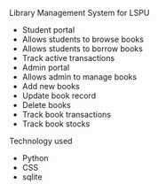 Library Management System for LSPU
- Student portal
- Allows students to browse books
- Allows students to borrow books
- Track active transactions 
- Admin portal
- Allows admin to manage books
- Add new books
- Update book record
- Delete books
- Track book transactions
- Track book stocks

Technology used
- Python
- CSS
- sqlite
